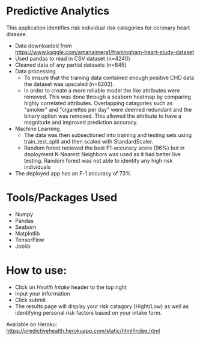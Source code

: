 # Predictive Analytics

This application identifies risk individual risk catagories for coronary heart disease.   

* Data downloaded from https://www.kaggle.com/amanajmera1/framingham-heart-study-dataset
* Used pandas to read in CSV dataset (n=4240)
* Cleaned data of any partial datasets (n=645)
* Data processing
  *  To ensure that the training data contained enough positive CHD data the dataset was upscaled (n=6202).
  * In order to create a more reliable model the like attributes were removed. This was done through a seaborn heatmap by comparing highly correlated attributes. Overlapping catagories such as "smoker" and "cigarettes per day" were deemed redundant and the binary option was removed. This allowed the attribute to have a magnitude and improved prediction accuracy.  
* Machine Learning
   * The data was then subsectioned into training and testing sets using train_test_split and then scaled with StandardScaler.
   * Random forest recieved the best F1-accuracy score (96%) but in deployment K-Nearest Neighbors was used as it had better live testing. Random forest was not able to identify any high risk individuals
* The deployed app has an F-1 accuracy of 73%

# Tools/Packages Used
* Numpy
* Pandas
* Seaborn
* Matplotlib
* TensorFlow
* Joblib

# How to use:
* Click on *Health Intake* header to the top right
* Input your information 
* Click submit
* The results page will display your risk catagory (Hight/Low) as well as identifying personal risk factors based on your intake form. 


Available on Heroku: https://predictivehealth.herokuapp.com/static/html/index.html




